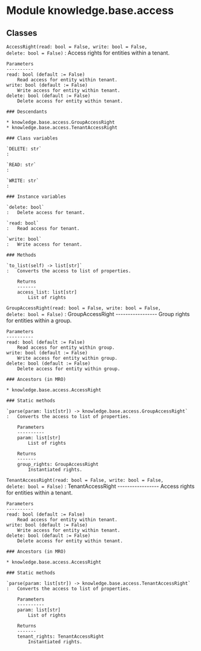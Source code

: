 Module knowledge.base.access
============================

Classes
-------

`AccessRight(read: bool = False, write: bool = False, delete: bool = False)`
:   Access rights for entities within a tenant.
    
    Parameters
    ----------
    read: bool (default := False)
        Read access for entity within tenant.
    write: bool (default := False)
        Write access for entity within tenant.
    delete: bool (default := False)
        Delete access for entity within tenant.

    ### Descendants

    * knowledge.base.access.GroupAccessRight
    * knowledge.base.access.TenantAccessRight

    ### Class variables

    `DELETE: str`
    :

    `READ: str`
    :

    `WRITE: str`
    :

    ### Instance variables

    `delete: bool`
    :   Delete access for tenant.

    `read: bool`
    :   Read access for tenant.

    `write: bool`
    :   Write access for tenant.

    ### Methods

    `to_list(self) ‑> list[str]`
    :   Converts the access to list of properties.
        
        Returns
        -------
        access_list: list[str]
            List of rights

`GroupAccessRight(read: bool = False, write: bool = False, delete: bool = False)`
:   GroupAccessRight
    -----------------
    Group rights for entities within a group.
    
    Parameters
    ----------
    read: bool (default := False)
        Read access for entity within group.
    write: bool (default := False)
        Write access for entity within group.
    delete: bool (default := False)
        Delete access for entity within group.

    ### Ancestors (in MRO)

    * knowledge.base.access.AccessRight

    ### Static methods

    `parse(param: list[str]) ‑> knowledge.base.access.GroupAccessRight`
    :   Converts the access to list of properties.
        
        Parameters
        ----------
        param: list[str]
            List of rights
        
        Returns
        -------
        group_rights: GroupAccessRight
            Instantiated rights.

`TenantAccessRight(read: bool = False, write: bool = False, delete: bool = False)`
:   TenantAccessRight
    -----------------
    Access rights for entities within a tenant.
    
    Parameters
    ----------
    read: bool (default := False)
        Read access for entity within tenant.
    write: bool (default := False)
        Write access for entity within tenant.
    delete: bool (default := False)
        Delete access for entity within tenant.

    ### Ancestors (in MRO)

    * knowledge.base.access.AccessRight

    ### Static methods

    `parse(param: list[str]) ‑> knowledge.base.access.TenantAccessRight`
    :   Converts the access to list of properties.
        
        Parameters
        ----------
        param: list[str]
            List of rights
        
        Returns
        -------
        tenant_rights: TenantAccessRight
            Instantiated rights.